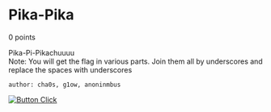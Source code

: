 # Pika-Pika
0 points

Pika-Pi-Pikachuuuu <br>
Note: You will get the flag in various parts. Join them all by underscores and replace the spaces with underscores

`author: cha0s, g1ow, anoninmbus`

[![Button Click]](https://chall.ehax.tech/ehax-ctf-ehax25/PIKA-PIKA/pika-pika.txt)

[Button Click]: https://img.shields.io/badge/Handout-37a779?style=for-the-badge
